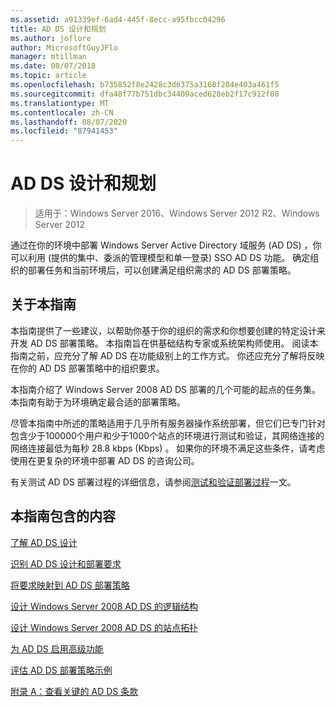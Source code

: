 ```yaml
---
ms.assetid: a91339ef-6ad4-445f-8ecc-a95fbcc04296
title: AD DS 设计和规划
ms.author: joflore
author: MicrosoftGuyJFlo
manager: mtillman
ms.date: 08/07/2018
ms.topic: article
ms.openlocfilehash: b735852f8e2428c3d6375a3168f204e403a461f5
ms.sourcegitcommit: dfa48f77b751dbc34409aced628eb2f17c912f08
ms.translationtype: MT
ms.contentlocale: zh-CN
ms.lasthandoff: 08/07/2020
ms.locfileid: "87941453"
---
```

# <a name="ad-ds-design-and-planning"></a>AD DS 设计和规划

> 适用于：Windows Server 2016、Windows Server 2012 R2、Windows Server 2012

通过在你的环境中部署 Windows Server Active Directory 域服务 (AD DS) ，你可以利用 (提供的集中、委派的管理模型和单一登录) SSO AD DS 功能。 确定组织的部署任务和当前环境后，可以创建满足组织需求的 AD DS 部署策略。

## <a name="about-this-guide"></a>关于本指南

本指南提供了一些建议，以帮助你基于你的组织的需求和你想要创建的特定设计来开发 AD DS 部署策略。 本指南旨在供基础结构专家或系统架构师使用。 阅读本指南之前，应充分了解 AD DS 在功能级别上的工作方式。 你还应充分了解将反映在你的 AD DS 部署策略中的组织要求。

本指南介绍了 Windows Server 2008 AD DS 部署的几个可能的起点的任务集。 本指南有助于为环境确定最合适的部署策略。

尽管本指南中所述的策略适用于几乎所有服务器操作系统部署，但它们已专门针对包含少于100000个用户和少于1000个站点的环境进行测试和验证，其网络连接的网络连接最低为每秒 28.8 kbps (Kbps) 。 如果你的环境不满足这些条件，请考虑使用在更复杂的环境中部署 AD DS 的咨询公司。

有关测试 AD DS 部署过程的详细信息，请参阅[测试和验证部署过程](/previous-versions/windows/it-pro/windows-server-2003/cc772722(v=ws.10))一文。

## <a name="in-this-guide"></a>本指南包含的内容

[了解 AD DS 设计](Understanding-AD-DS-Design.md)

[识别 AD DS 设计和部署要求](Identifying-Your-AD-DS-Design-and-Deployment-Requirements.md)

[将要求映射到 AD DS 部署策略](Mapping-Your-Requirements-to-an-AD-DS-Deployment-Strategy.md)

[设计 Windows Server 2008 AD DS 的逻辑结构](Designing-the-Logical-Structure.md)

[设计 Windows Server 2008 AD DS 的站点拓扑](Designing-the-Site-Topology.md)

[为 AD DS 启用高级功能](Enabling-Advanced-Features-for-AD-DS.md)

[评估 AD DS 部署策略示例](Evaluating-AD-DS-Deployment-Strategy-Examples.md)

[附录 A：查看关键的 AD DS 条款](Appendix-A--Reviewing-Key-AD-DS-Terms.md)
